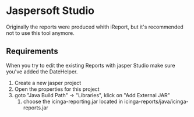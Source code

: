 Jaspersoft Studio
=================

Originally the reports were produced whith iReport, but it's recommended not to use this tool anymore.

Requirements
------------

When you try to edit the existing Reports with jasper Studio make sure you've added the DateHelper.

 1. Create a new jasper project
 1. Open the properties for this project
 1. goto "Java Build Path" -> "Libraries", klick on "Add External JAR"
    1. choose the icinga-reporting.jar located in icinga-reports/java/icinga-reports.jar

